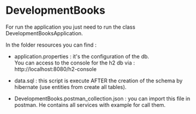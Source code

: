 # DevelopmentBooks

For run the application you just need to run the class DevelopmentBooksApplication.

In the folder resources you can find :

- application.properties : it's the configuration of the db. <br/>You can access to the console for the h2 db via : http://localhost:8080/h2-console


- data.sql : this script is execute AFTER the creation of the schema by hibernate (use entities from create all tables).


- DevelopmentBooks.postman_collection.json : you can import this file in postman. He contains all services with example for call them.
